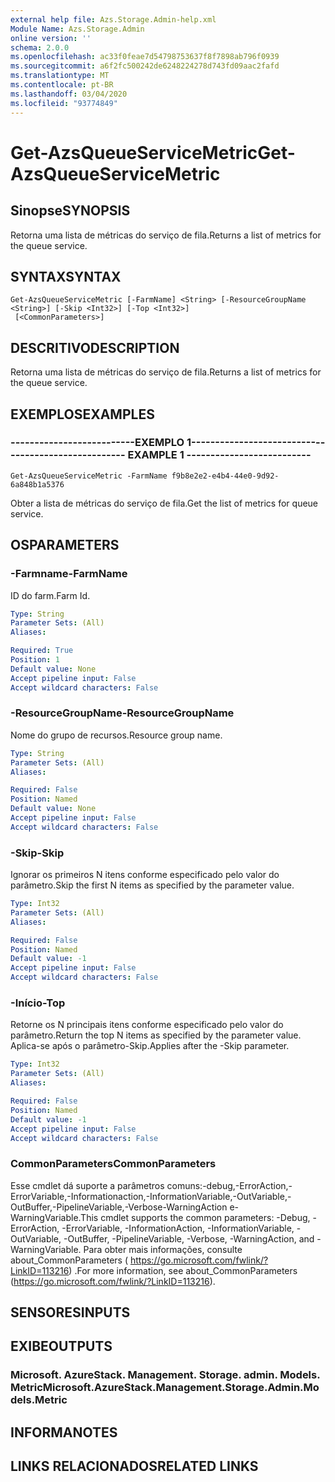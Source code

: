 ```yaml
---
external help file: Azs.Storage.Admin-help.xml
Module Name: Azs.Storage.Admin
online version: ''
schema: 2.0.0
ms.openlocfilehash: ac33f0feae7d54798753637f8f7898ab796f0939
ms.sourcegitcommit: a6f2fc500242de6248224278d743fd09aac2fafd
ms.translationtype: MT
ms.contentlocale: pt-BR
ms.lasthandoff: 03/04/2020
ms.locfileid: "93774849"
---
```

# <span data-ttu-id="4e6ef-101">Get-AzsQueueServiceMetric</span><span class="sxs-lookup"><span data-stu-id="4e6ef-101">Get-AzsQueueServiceMetric</span></span>

## <span data-ttu-id="4e6ef-102">Sinopse</span><span class="sxs-lookup"><span data-stu-id="4e6ef-102">SYNOPSIS</span></span>
<span data-ttu-id="4e6ef-103">Retorna uma lista de métricas do serviço de fila.</span><span class="sxs-lookup"><span data-stu-id="4e6ef-103">Returns a list of metrics for the queue service.</span></span>

## <span data-ttu-id="4e6ef-104">SYNTAX</span><span class="sxs-lookup"><span data-stu-id="4e6ef-104">SYNTAX</span></span>

```
Get-AzsQueueServiceMetric [-FarmName] <String> [-ResourceGroupName <String>] [-Skip <Int32>] [-Top <Int32>]
 [<CommonParameters>]
```

## <span data-ttu-id="4e6ef-105">DESCRITIVO</span><span class="sxs-lookup"><span data-stu-id="4e6ef-105">DESCRIPTION</span></span>
<span data-ttu-id="4e6ef-106">Retorna uma lista de métricas do serviço de fila.</span><span class="sxs-lookup"><span data-stu-id="4e6ef-106">Returns a list of metrics for the queue service.</span></span>

## <span data-ttu-id="4e6ef-107">EXEMPLOS</span><span class="sxs-lookup"><span data-stu-id="4e6ef-107">EXAMPLES</span></span>

### <span data-ttu-id="4e6ef-108">--------------------------EXEMPLO 1--------------------------</span><span class="sxs-lookup"><span data-stu-id="4e6ef-108">-------------------------- EXAMPLE 1 --------------------------</span></span>
```
Get-AzsQueueServiceMetric -FarmName f9b8e2e2-e4b4-44e0-9d92-6a848b1a5376
```

<span data-ttu-id="4e6ef-109">Obter a lista de métricas do serviço de fila.</span><span class="sxs-lookup"><span data-stu-id="4e6ef-109">Get the list of metrics for queue service.</span></span>

## <span data-ttu-id="4e6ef-110">OS</span><span class="sxs-lookup"><span data-stu-id="4e6ef-110">PARAMETERS</span></span>

### <span data-ttu-id="4e6ef-111">-Farmname</span><span class="sxs-lookup"><span data-stu-id="4e6ef-111">-FarmName</span></span>
<span data-ttu-id="4e6ef-112">ID do farm.</span><span class="sxs-lookup"><span data-stu-id="4e6ef-112">Farm Id.</span></span>

```yaml
Type: String
Parameter Sets: (All)
Aliases: 

Required: True
Position: 1
Default value: None
Accept pipeline input: False
Accept wildcard characters: False
```

### <span data-ttu-id="4e6ef-113">-ResourceGroupName</span><span class="sxs-lookup"><span data-stu-id="4e6ef-113">-ResourceGroupName</span></span>
<span data-ttu-id="4e6ef-114">Nome do grupo de recursos.</span><span class="sxs-lookup"><span data-stu-id="4e6ef-114">Resource group name.</span></span>

```yaml
Type: String
Parameter Sets: (All)
Aliases: 

Required: False
Position: Named
Default value: None
Accept pipeline input: False
Accept wildcard characters: False
```

### <span data-ttu-id="4e6ef-115">-Skip</span><span class="sxs-lookup"><span data-stu-id="4e6ef-115">-Skip</span></span>
<span data-ttu-id="4e6ef-116">Ignorar os primeiros N itens conforme especificado pelo valor do parâmetro.</span><span class="sxs-lookup"><span data-stu-id="4e6ef-116">Skip the first N items as specified by the parameter value.</span></span>

```yaml
Type: Int32
Parameter Sets: (All)
Aliases: 

Required: False
Position: Named
Default value: -1
Accept pipeline input: False
Accept wildcard characters: False
```

### <span data-ttu-id="4e6ef-117">-Início</span><span class="sxs-lookup"><span data-stu-id="4e6ef-117">-Top</span></span>
<span data-ttu-id="4e6ef-118">Retorne os N principais itens conforme especificado pelo valor do parâmetro.</span><span class="sxs-lookup"><span data-stu-id="4e6ef-118">Return the top N items as specified by the parameter value.</span></span>
<span data-ttu-id="4e6ef-119">Aplica-se após o parâmetro-Skip.</span><span class="sxs-lookup"><span data-stu-id="4e6ef-119">Applies after the -Skip parameter.</span></span>

```yaml
Type: Int32
Parameter Sets: (All)
Aliases: 

Required: False
Position: Named
Default value: -1
Accept pipeline input: False
Accept wildcard characters: False
```

### <span data-ttu-id="4e6ef-120">CommonParameters</span><span class="sxs-lookup"><span data-stu-id="4e6ef-120">CommonParameters</span></span>
<span data-ttu-id="4e6ef-121">Esse cmdlet dá suporte a parâmetros comuns:-debug,-ErrorAction,-ErrorVariable,-Informationaction,-InformationVariable,-OutVariable,-OutBuffer,-PipelineVariable,-Verbose-WarningAction e-WarningVariable.</span><span class="sxs-lookup"><span data-stu-id="4e6ef-121">This cmdlet supports the common parameters: -Debug, -ErrorAction, -ErrorVariable, -InformationAction, -InformationVariable, -OutVariable, -OutBuffer, -PipelineVariable, -Verbose, -WarningAction, and -WarningVariable.</span></span> <span data-ttu-id="4e6ef-122">Para obter mais informações, consulte about_CommonParameters ( https://go.microsoft.com/fwlink/?LinkID=113216) .</span><span class="sxs-lookup"><span data-stu-id="4e6ef-122">For more information, see about_CommonParameters (https://go.microsoft.com/fwlink/?LinkID=113216).</span></span>

## <span data-ttu-id="4e6ef-123">SENSORES</span><span class="sxs-lookup"><span data-stu-id="4e6ef-123">INPUTS</span></span>

## <span data-ttu-id="4e6ef-124">EXIBE</span><span class="sxs-lookup"><span data-stu-id="4e6ef-124">OUTPUTS</span></span>

### <span data-ttu-id="4e6ef-125">Microsoft. AzureStack. Management. Storage. admin. Models. Metric</span><span class="sxs-lookup"><span data-stu-id="4e6ef-125">Microsoft.AzureStack.Management.Storage.Admin.Models.Metric</span></span>

## <span data-ttu-id="4e6ef-126">INFORMA</span><span class="sxs-lookup"><span data-stu-id="4e6ef-126">NOTES</span></span>

## <span data-ttu-id="4e6ef-127">LINKS RELACIONADOS</span><span class="sxs-lookup"><span data-stu-id="4e6ef-127">RELATED LINKS</span></span>


